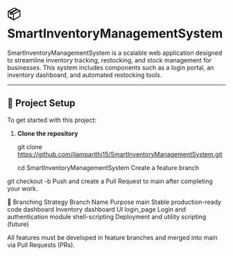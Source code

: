 # 📦 SmartInventoryManagementSystem

SmartInventoryManagementSystem is a scalable web application designed to streamline inventory tracking, restocking, and stock management for businesses. This system includes components such as a login portal, an inventory dashboard, and automated restocking tools.

---

## 🚀 Project Setup

To get started with this project:

1. **Clone the repository**  
  
   git clone  https://github.com/ilamparithi15/SmartInventoryManagementSystem.git
   
   cd SmartInventoryManagementSystem
Create a feature branch


git checkout -b <feature-branch-name>
Push and create a Pull Request to main after completing your work.

🌿 Branching Strategy
Branch Name	Purpose
main	Stable production-ready code
dashboard	Inventory dashboard UI
login_page	Login and authentication module
shell-scripting	Deployment and utility scripting (future)

All features must be developed in feature branches and merged into main via Pull Requests (PRs).